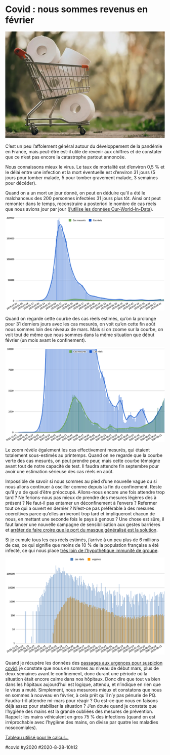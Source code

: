 # Covid : nous sommes revenus en février

![Passages urgences vs cas réels](_i/shopping-4974313_1920.webp)

C’est un peu l’affolement général autour du développement de la pandémie en France, mais peut-être est-il utile de revenir aux chiffres et de constater que ce n’est pas encore la catastrophe partout annoncée.

Nous connaissons mieux le virus. Le taux de mortalité est d’environ 0,5 % et le délai entre une infection et la mort éventuelle est d’environ 31 jours (5 jours pour tomber malade, 5 pour tomber gravement malade, 3 semaines pour décéder).

Quand on a un mort un jour donné, on peut en déduire qu’il a été le malchanceux des 200 personnes infectées 31 jours plus tôt. Ainsi ont peut remonter dans le temps, reconstruire a posteriori le nombre de cas réels que nous avions jour par jour ([j’utilise les données Our-World-In-Data](https://ourworldindata.org/coronavirus/country/france?country=~FRA)).

![Cas réels vs cas mesurés](_i/cas5.png)

Quand on regarde cette courbe des cas réels estimés, qu’on la prolonge pour 31 derniers jours avec les cas mesurés, on voit qu’en cette fin août nous sommes loin des niveaux de mars. Mais si on zoome sur la courbe, on voit tout de même que nous sommes dans la même situation que début février (un mois avant le confinement).

![Cas réels vs cas mesurés](_i/cas4.png)

Le zoom révèle également les cas effectivement mesurés, qui étaient totalement sous-estimés au printemps. Quand on ne regarde que la courbe verte des cas mesurés, on peut prendre peur, mais cette courbe témoigne avant tout de notre capacité de test. Il faudra attendre fin septembre pour avoir une estimation sérieuse des cas réels en août.

Impossible de savoir si nous sommes au pied d’une nouvelle vague ou si nous allons continuer à osciller comme depuis la fin du confinement. Reste qu’il y a de quoi d’être préoccupé. Allons-nous encore une fois attendre trop tard ? Ne ferions-nous pas mieux de prendre des mesures légères dès à présent ? Ne faut-il pas entamer un déconfinement à l’envers ? Refermer tout ce qui a ouvert en dernier ? N’est-ce pas préférable à des mesures coercitives parce qu’elles arriveront trop tard et impliqueront chacun de nous, en mettant une seconde fois le pays à genoux ? Une chose est sûre, il faut lancer une nouvelle campagne de sensibilisation aux gestes barrières et [arrêter de faire croire que le port du masque généralisé est la solution](france-bombe-a-retardement.md).

Si je cumule tous les cas réels estimés, j’arrive à un peu plus de 6 millions de cas, ce qui signifie que moins de 10 % de la population française a été infecté, ce qui nous place [très loin de l’hypothétique immunité de groupe](../4/le-coronavirus-infecte-nos-cerveaux.md).

![Passages urgences vs cas réels](_i/cas3.png)

Quand je récupère les données des [passages aux urgences pour suspicion covid](https://geodes.santepubliquefrance.fr/#c=indicator&view=map1), je constate que nous en sommes au niveau de début mars, plus de deux semaines avant le confinement, donc durant une période où la situation était encore calme dans nos hôpitaux. Donc dire que tout va bien dans les hôpitaux aujourd’hui est logique, attendu, et n’indique en rien que le virus a muté. Simplement, nous mesurons mieux et constatons que nous en sommes à nouveau en février, à cela prêt qu’il n’y pas pénurie de PQ. Faudra-t-il attendre mi-mars pour réagir ? Ou est-ce que nous en faisons déjà assez pour stabiliser la situation ? J’en doute quand je constate que l’hygiène des mains est la grande oubliées des mesures de prévention. Rappel : les mains véhiculent en gros 75 % des infections (quand on est irréprochable avec l’hygiène des mains, on divise par quatre les maladies nosocomiales).

[Tableau utilisé pour le calcul…](https://docs.google.com/spreadsheets/d/e/2PACX-1vRnmXUbndk354MWaD90XFmO-V4BgNCsU4rRkuZTFJoZCBgSK_cINo4GeLK9OW7wg5DmtAT9opl5Boqy/pubhtml)

#covid #y2020 #2020-8-28-10h12
